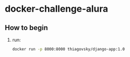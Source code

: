 # docker-challenge-alura

## How to begin

1. run:

   ```bash
   docker run -p 8000:8000 thiagovsky/django-app:1.0
   ```
    
